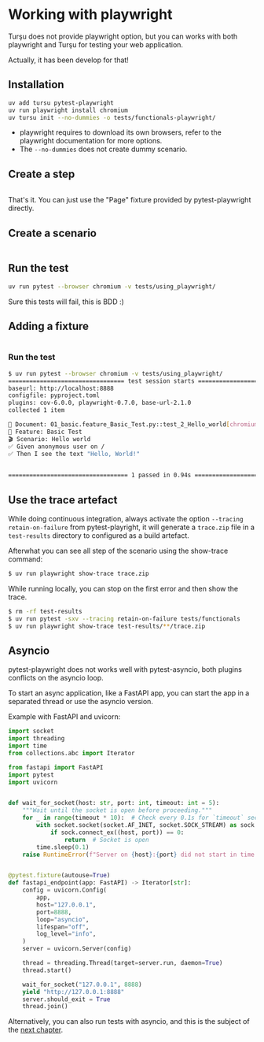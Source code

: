 # Working with playwright

Turşu does not provide playwright option, but you can works with both
playwright and Turşu for testing your web application.

Actually, it has been develop for that!

## Installation

```bash
uv add tursu pytest-playwright
uv run playwright install chromium
uv tursu init --no-dummies -o tests/functionals-playwright/
```

- playwright requires to download its own browsers,
  refer to the playwright documentation for more options.
- The `--no-dummies` does not create dummy scenario.

## Create a step

```{literalinclude} ../../tests/using_playwright/steps.py

```

That's it. You can just use the "Page" fixture provided by pytest-playwright directly.

## Create a scenario

```{literalinclude} ../../tests/using_playwright/01_basic.feature

```

## Run the test

```bash
uv run pytest --browser chromium -v tests/using_playwright/
```

Sure this tests will fail, this is BDD :)

## Adding a fixture

```{literalinclude} ../../tests/using_playwright/conftest.py

```

### Run the test

```bash
$ uv run pytest --browser chromium -v tests/using_playwright/
================================= test session starts =================================
baseurl: http://localhost:8888
configfile: pyproject.toml
plugins: cov-6.0.0, playwright-0.7.0, base-url-2.1.0
collected 1 item

📄 Document: 01_basic.feature_Basic_Test.py::test_2_Hello_world[chromium]
🥒 Feature: Basic Test
🎬 Scenario: Hello world
✅ Given anonymous user on /
✅ Then I see the text "Hello, World!"
                                                                           PASSED [100%]

================================== 1 passed in 0.94s ==================================
```

## Use the trace artefact

While doing continuous integration, always activate the option
`--tracing retain-on-failure` from pytest-playright, it will generate a `trace.zip`
file in a `test-results` directory to configured as a build artefact.

Afterwhat you can see all step of the scenario using the show-trace command:

```bash
$ uv run playwright show-trace trace.zip
```

While running locally, you can stop on the first error and then show the trace.

```bash
$ rm -rf test-results
$ uv run pytest -sxv --tracing retain-on-failure tests/functionals
$ uv run playwright show-trace test-results/**/trace.zip
```

## Asyncio

pytest-playwright does not works well with pytest-asyncio, both plugins conflicts
on the asyncio loop.

To start an async application, like a FastAPI app, you can start the app in a separated
thread or use the asyncio version.

Example with FastAPI and uvicorn:

```python
import socket
import threading
import time
from collections.abc import Iterator

from fastapi import FastAPI
import pytest
import uvicorn


def wait_for_socket(host: str, port: int, timeout: int = 5):
    """Wait until the socket is open before proceeding."""
    for _ in range(timeout * 10):  # Check every 0.1s for `timeout` seconds
        with socket.socket(socket.AF_INET, socket.SOCK_STREAM) as sock:
            if sock.connect_ex((host, port)) == 0:
                return  # Socket is open
        time.sleep(0.1)
    raise RuntimeError(f"Server on {host}:{port} did not start in time.")


@pytest.fixture(autouse=True)
def fastapi_endpoint(app: FastAPI) -> Iterator[str]:
    config = uvicorn.Config(
        app,
        host="127.0.0.1",
        port=8888,
        loop="asyncio",
        lifespan="off",
        log_level="info",
    )
    server = uvicorn.Server(config)

    thread = threading.Thread(target=server.run, daemon=True)
    thread.start()

    wait_for_socket("127.0.0.1", 8888)
    yield "http://127.0.0.1:8888"
    server.should_exit = True
    thread.join()
```

Alternatively, you can also run tests with asyncio, and this is the subject
of the [next chapter](#playwright-asyncio).
